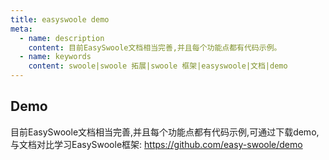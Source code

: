 ```yaml
---
title: easyswoole demo
meta:
  - name: description
    content: 目前EasySwoole文档相当完善,并且每个功能点都有代码示例。
  - name: keywords
    content: swoole|swoole 拓展|swoole 框架|easyswoole|文档|demo
---
```

## Demo
目前EasySwoole文档相当完善,并且每个功能点都有代码示例,可通过下载demo,与文档对比学习EasySwoole框架:
https://github.com/easy-swoole/demo

